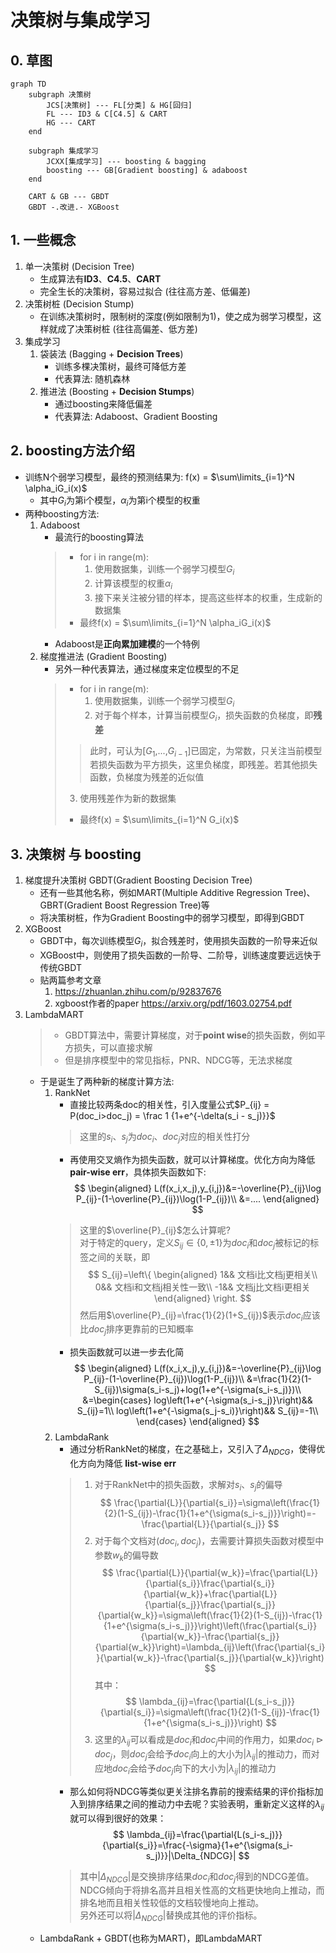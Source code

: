 # 决策树与集成学习
## 0. 草图

```mermaid
graph TD
    subgraph 决策树
        JCS[决策树] --- FL[分类] & HG[回归]
        FL --- ID3 & C[C4.5] & CART
        HG --- CART        
    end

    subgraph 集成学习
        JCXX[集成学习] --- boosting & bagging
        boosting --- GB[Gradient boosting] & adaboost
    end

    CART & GB --- GBDT
    GBDT -.改进.- XGBoost
```


## 1. 一些概念
1. 单一决策树  (Decision Tree)
    - 生成算法有**ID3**、**C4.5**、**CART**
    - 完全生长的决策树，容易过拟合 (往往高方差、低偏差)
2. 决策树桩  (Decision Stump)
    - 在训练决策树时，限制树的深度(例如限制为1)，使之成为弱学习模型，这样就成了决策树桩 (往往高偏差、低方差)
3. 集成学习
    1. 袋装法  (Bagging + **Decision Trees**)
        - 训练多棵决策树，最终可降低方差
        - 代表算法: 随机森林
    2. 推进法  (Boosting + **Decision Stumps**)
        - 通过boosting来降低偏差
        - 代表算法: Adaboost、Gradient Boosting

## 2. boosting方法介绍
- 训练N个弱学习模型，最终的预测结果为: f(x) = $\sum\limits_{i=1}^N \alpha_iG_i(x)$
    - 其中$G_i$为第i个模型，$\alpha_i$为第i个模型的权重
- 两种boosting方法:
    1. Adaboost
        - 最流行的boosting算法
        > - for i in range(m):
        >   1. 使用数据集，训练一个弱学习模型$G_i$
        >   2. 计算该模型的权重$\alpha_i$
        >   3. 接下来关注被分错的样本，提高这些样本的权重，生成新的数据集
        > - 最终f(x) = $\sum\limits_{i=1}^N \alpha_iG_i(x)$
        - Adaboost是**正向累加建模**的一个特例
    2. 梯度推进法  (Gradient Boosting)
        - 另外一种代表算法，通过梯度来定位模型的不足
        > - for i in range(m):
        >   1. 使用数据集，训练一个弱学习模型$G_i$
        >   2. 对于每个样本，计算当前模型$G_i$，损失函数的负梯度，即**残差**
        >>  此时，可认为[$G_1$,...,$G_{i-1}$]已固定，为常数，只关注当前模型  
        >>  若损失函数为平方损失，这里负梯度，即残差。若其他损失函数，负梯度为残差的近似值
        >   3. 使用残差作为新的数据集
        > - 最终f(x) = $\sum\limits_{i=1}^N G_i(x)$

## 3. 决策树 与 boosting
1. 梯度提升决策树  GBDT(Gradient Boosting Decision Tree)
    - 还有一些其他名称，例如MART(Multiple Additive Regression Tree)、GBRT(Gradient Boost Regression Tree)等
    - 将决策树桩，作为Gradient Boosting中的弱学习模型，即得到GBDT
2. XGBoost
    - GBDT中，每次训练模型$G_i$，拟合残差时，使用损失函数的一阶导来近似
    - XGBoost中，则使用了损失函数的一阶导、二阶导，训练速度要远远快于传统GBDT
    - 贴两篇参考文章
        1. https://zhuanlan.zhihu.com/p/92837676
        2. xgboost作者的paper https://arxiv.org/pdf/1603.02754.pdf
3. LambdaMART
    > - GBDT算法中，需要计算梯度，对于**point wise**的损失函数，例如平方损失，可以直接求解
    > - 但是排序模型中的常见指标，PNR、NDCG等，无法求梯度
    - 于是诞生了两种新的梯度计算方法:
        1. RankNet
            - 直接比较两条doc的相关性，引入度量公式$P_{ij} = P(doc_i>doc_j) = \frac 1 {1+e^{-\delta(s_i - s_j)}}$ 
            > 这里的$s_i、s_j$为$doc_i、doc_j$对应的相关性打分
            - 再使用交叉熵作为损失函数，就可以计算梯度。优化方向为降低 **pair-wise err**，具体损失函数如下:
            $$
            \begin{aligned}
            L(f(x_i,x_j),y_{i,j})&=-\overline{P}_{ij}\log P_{ij}-(1-\overline{P}_{ij})\log(1-P_{ij})\\
            &=....
            \end{aligned}
            $$
            > 这里的$\overline{P}_{ij}$怎么计算呢?  
            > 对于特定的query，定义$S_{ij} \in \{0,\pm1\}$为$doc_i$和$doc_j$被标记的标签之间的关联，即            
            $$
            S_{ij}=\left\{
            \begin{aligned}
            1&&     文档i比文档j更相关\\
            0&&    文档i和文档j相关性一致\\
            -1&&   文档j比文档i更相关
            \end{aligned}
            \right.
            $$
            > 然后用$\overline{P}_{ij}=\frac{1}{2}(1+S_{ij})$表示$doc_i$应该比$doc_j$排序更靠前的已知概率
            - 损失函数就可以进一步去化简
            $$
            \begin{aligned}
            L(f(x_i,x_j),y_{i,j})&=-\overline{P}_{ij}\log P_{ij}-(1-\overline{P}_{ij})\log(1-P_{ij})\\
            &=\frac{1}{2}(1-S_{ij})\sigma(s_i-s_j)+log(1+e^{-\sigma(s_i-s_j)})\\
            &=\begin{cases}
              log\left(1+e^{-\sigma(s_i-s_j)}\right)&&     S_{ij}=1\\
              log\left(1+e^{-\sigma(s_j-s_i)}\right)&&     S_{ij}=-1\\
              \end{cases}
            \end{aligned}
            $$
        2. LambdaRank
            - 通过分析RankNet的梯度，在之基础上，又引入了$\Delta_{NDCG}$，使得优化方向为降低 **list-wise err**
            > 1. 对于RankNet中的损失函数，求解对$s_i、s_j$的偏导
            $$
            \frac{\partial{L}}{\partial{s_i}}=\sigma\left(\frac{1}{2}(1-S_{ij})-\frac{1}{1+e^{\sigma(s_i-s_j)}}\right)=-\frac{\partial{L}}{\partial{s_j}}
            $$
            > 2. 对于每个文档对$(doc_i, doc_j)$，去需要计算损失函数对模型中参数$w_k$的偏导数
            $$
            \frac{\partial{L}}{\partial{w_k}}=\frac{\partial{L}}{\partial{s_i}}\frac{\partial{s_i}}{\partial{w_k}}+\frac{\partial{L}}{\partial{s_j}}\frac{\partial{s_j}}{\partial{w_k}}=\sigma\left(\frac{1}{2}(1-S_{ij})-\frac{1}{1+e^{\sigma(s_i-s_j)}}\right)\left(\frac{\partial{s_i}}{\partial{w_k}}-\frac{\partial{s_j}}{\partial{w_k}}\right)=\lambda_{ij}\left(\frac{\partial{s_i}}{\partial{w_k}}-\frac{\partial{s_j}}{\partial{w_k}}\right)
            $$
            > 其中：
            $$
            \lambda_{ij}=\frac{\partial{L(s_i-s_j)}}{\partial{s_i}}=\sigma\left(\frac{1}{2}(1-S_{ij})-\frac{1}{1+e^{\sigma(s_i-s_j)}}\right)
            $$
            > 3. 这里的$\lambda_{ij}$可以看成是$doc_i$和$doc_j$中间的作用力，如果$doc_i \rhd doc_j$，则$doc_j$会给予$doc_i$向上的大小为$|\lambda_{ij}|$的推动力，而对应地$doc_i$会给予$doc_j$向下的大小为$|\lambda_{ij}|$的推动力
            - 那么如何将NDCG等类似更关注排名靠前的搜索结果的评价指标加入到排序结果之间的推动力中去呢？实验表明，重新定义这样的$\lambda_{ij}$就可以得到很好的效果：
            $$
            \lambda_{ij}=\frac{\partial{L(s_i-s_j)}}{\partial{s_i}}=\frac{-\sigma}{1+e^{\sigma(s_i-s_j)}}|\Delta_{NDCG}|
            $$
            > 其中$|\Delta_{NDCG}|$是交换排序结果$doc_i$和$doc_j$得到的NDCG差值。NDCG倾向于将排名高并且相关性高的文档更快地向上推动，而排名地而且相关性较低的文档较慢地向上推动。  
            > 另外还可以将$|\Delta_{NDCG}|$替换成其他的评价指标。
    - LambdaRank + GBDT(也称为MART)，即LambdaMART